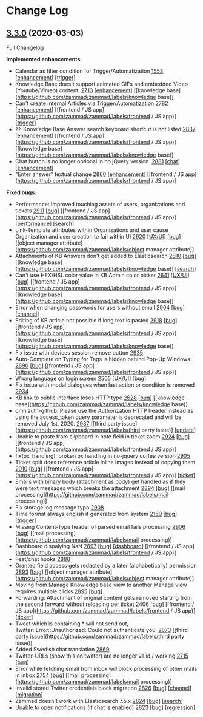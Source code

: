 # Change Log

## [3.3.0](https://github.com/zammad/zammad/tree/3.3.0) (2020-03-03)
[Full Changelog](https://github.com/zammad/zammad/compare/3.2.0...3.3.0)

**Implemented enhancements:**
- Calendar as filter condition for Trigger/Automatization [1553](https://github.com/zammad/zammad/issues/1553) [[enhancement](https://github.com/zammad/zammad/labels/enhancement)] [[trigger](https://github.com/zammad/zammad/labels/trigger)]
- Knowledge Base does't support animated GIFs and embedded Video (Youtube/Vimeo) content. [2713](https://github.com/zammad/zammad/issues/2713) [[enhancement](https://github.com/zammad/zammad/labels/enhancement)] [[knowledge base](https://github.com/zammad/zammad/labels/knowledge base)]
- Can't create internal Articles via Trigger/Automatization [2782](https://github.com/zammad/zammad/issues/2782) [[enhancement](https://github.com/zammad/zammad/labels/enhancement)] [[frontend / JS app](https://github.com/zammad/zammad/labels/frontend / JS app)] [[trigger](https://github.com/zammad/zammad/labels/trigger)]
- `??`-Knowledge Base Answer search keyboard shortcut is not listed [2837](https://github.com/zammad/zammad/issues/2837) [[enhancement](https://github.com/zammad/zammad/labels/enhancement)] [[frontend / JS app](https://github.com/zammad/zammad/labels/frontend / JS app)] [[knowledge base](https://github.com/zammad/zammad/labels/knowledge base)]
- Chat button is no longer optional in no jQuery version. [2881](https://github.com/zammad/zammad/issues/2881) [[chat](https://github.com/zammad/zammad/labels/chat)] [[enhancement](https://github.com/zammad/zammad/labels/enhancement)]
- "Enter answer" textual change [2860](https://github.com/zammad/zammad/issues/2860) [[enhancement](https://github.com/zammad/zammad/labels/enhancement)] [[frontend / JS app](https://github.com/zammad/zammad/labels/frontend / JS app)]

**Fixed bugs:**
- Performance: Improved touching assets of users, organizations and tickets  [2911](https://github.com/zammad/zammad/issues/2911) [[bug](https://github.com/zammad/zammad/labels/bug)] [[frontend / JS app](https://github.com/zammad/zammad/labels/frontend / JS app)] [[performance](https://github.com/zammad/zammad/labels/performance)] [[search](https://github.com/zammad/zammad/labels/search)]
- Link-Template attributes within Organizations and user cause Organization and user creation to fail within UI [2920](https://github.com/zammad/zammad/issues/2920) [[UX/UI](https://github.com/zammad/zammad/labels/UX/UI)] [[bug](https://github.com/zammad/zammad/labels/bug)] [[object manager attribute](https://github.com/zammad/zammad/labels/object manager attribute)]
- Attachments of KB Answers don't get added to Elasticsearch [2810](https://github.com/zammad/zammad/issues/2810) [[bug](https://github.com/zammad/zammad/labels/bug)] [[knowledge base](https://github.com/zammad/zammad/labels/knowledge base)] [[search](https://github.com/zammad/zammad/labels/search)]
- Can't use HEX/HSL color value in KB Admin color picker [2641](https://github.com/zammad/zammad/issues/2641) [[UX/UI](https://github.com/zammad/zammad/labels/UX/UI)] [[bug](https://github.com/zammad/zammad/labels/bug)] [[frontend / JS app](https://github.com/zammad/zammad/labels/frontend / JS app)] [[knowledge base](https://github.com/zammad/zammad/labels/knowledge base)]
- Error when changing passwords for users without email [2904](https://github.com/zammad/zammad/issues/2904) [[bug](https://github.com/zammad/zammad/labels/bug)] [[channel](https://github.com/zammad/zammad/labels/channel)]
- Editing of KB article not possible if long text is pasted [2918](https://github.com/zammad/zammad/issues/2918) [[bug](https://github.com/zammad/zammad/labels/bug)] [[frontend / JS app](https://github.com/zammad/zammad/labels/frontend / JS app)] [[knowledge base](https://github.com/zammad/zammad/labels/knowledge base)]
- Fix issue with devices session remove button [2935](https://github.com/zammad/zammad/pull/2935)
- Auto-Complete on Typing for Tags is hidden behind Pop-Up Windows [2890](https://github.com/zammad/zammad/issues/2890) [[bug](https://github.com/zammad/zammad/labels/bug)] [[frontend / JS app](https://github.com/zammad/zammad/labels/frontend / JS app)]
- Wrong language on login screen [2505](https://github.com/zammad/zammad/issues/2505) [[UX/UI](https://github.com/zammad/zammad/labels/UX/UI)] [[bug](https://github.com/zammad/zammad/labels/bug)]
- Fix issue with modal dialogues when last action or condition is removed [2934](https://github.com/zammad/zammad/pull/2934)
- KB link to public interface loses HTTP type [2628](https://github.com/zammad/zammad/issues/2628) [[bug](https://github.com/zammad/zammad/labels/bug)] [[knowledge base](https://github.com/zammad/zammad/labels/knowledge base)]
- omniauth-github: Please use the Authorization HTTP header instead as using the access_token query parameter is deprecated and will be removed July 1st, 2020. [2937](https://github.com/zammad/zammad/issues/2937) [[third party issue](https://github.com/zammad/zammad/labels/third party issue)] [[update](https://github.com/zammad/zammad/labels/update)]
- Unable to paste from clipboard in note field in ticket zoom [2924](https://github.com/zammad/zammad/issues/2924) [[bug](https://github.com/zammad/zammad/labels/bug)] [[frontend / JS app](https://github.com/zammad/zammad/labels/frontend / JS app)]
- fix(px_handling): broken px handling in no-jquery coffee version [2905](https://github.com/zammad/zammad/pull/2905)
- Ticket split does reference article inline images instead of copying them [2910](https://github.com/zammad/zammad/issues/2910) [[bug](https://github.com/zammad/zammad/labels/bug)] [[frontend / JS app](https://github.com/zammad/zammad/labels/frontend / JS app)] [[ticket](https://github.com/zammad/zammad/labels/ticket)]
- Emails with binary body (attachment as body) get handled as if they were text messages which breaks the attachment [2894](https://github.com/zammad/zammad/issues/2894) [[bug](https://github.com/zammad/zammad/labels/bug)] [[mail processing](https://github.com/zammad/zammad/labels/mail processing)]
- Fix storage log message typo [2908](https://github.com/zammad/zammad/pull/2908)
- Time format always english if generated from system [2169](https://github.com/zammad/zammad/issues/2169) [[bug](https://github.com/zammad/zammad/labels/bug)] [[trigger](https://github.com/zammad/zammad/labels/trigger)]
- Missing Content-Type header of parsed email fails processing [2906](https://github.com/zammad/zammad/issues/2906) [[bug](https://github.com/zammad/zammad/labels/bug)] [[mail processing](https://github.com/zammad/zammad/labels/mail processing)]
- Dashboard dispalying NaN [2897](https://github.com/zammad/zammad/issues/2897) [[bug](https://github.com/zammad/zammad/labels/bug)] [[dashboard](https://github.com/zammad/zammad/labels/dashboard)] [[frontend / JS app](https://github.com/zammad/zammad/labels/frontend / JS app)]
- Feat/chat hooks [2888](https://github.com/zammad/zammad/pull/2888)
- Granted field access gets redacted by a later (alphabetically) permission [2893](https://github.com/zammad/zammad/issues/2893) [[bug](https://github.com/zammad/zammad/labels/bug)] [[object manager attribute](https://github.com/zammad/zammad/labels/object manager attribute)]
- Moving from Manage Knowledge base view to another Manage view requires multiple clicks [2895](https://github.com/zammad/zammad/issues/2895) [[bug](https://github.com/zammad/zammad/labels/bug)]
- Forwarding: Attachment of original content gets removed starting from the second forward without reloading per ticket [2406](https://github.com/zammad/zammad/issues/2406) [[bug](https://github.com/zammad/zammad/labels/bug)] [[frontend / JS app](https://github.com/zammad/zammad/labels/frontend / JS app)] [[ticket](https://github.com/zammad/zammad/labels/ticket)]
- Tweet which is containing * will not send out, Twitter::Error::Unauthorized: Could not authenticate you. [2873](https://github.com/zammad/zammad/issues/2873) [[third party issue](https://github.com/zammad/zammad/labels/third party issue)]
- Added Swedish chat translation [2869](https://github.com/zammad/zammad/pull/2869)
- Twitter-URLs (show this on twitter) are no longer valid / working [2715](https://github.com/zammad/zammad/issues/2715) [[bug](https://github.com/zammad/zammad/labels/bug)]
- Error while fetching email from inbox will block processing of other mails in inbox [2754](https://github.com/zammad/zammad/issues/2754) [[bug](https://github.com/zammad/zammad/labels/bug)] [[mail processing](https://github.com/zammad/zammad/labels/mail processing)]
- Invalid stored Twitter credentials block migration [2826](https://github.com/zammad/zammad/issues/2826) [[bug](https://github.com/zammad/zammad/labels/bug)] [[channel](https://github.com/zammad/zammad/labels/channel)] [[migration](https://github.com/zammad/zammad/labels/migration)]
- Zammad doesn't work with Elasticsearch 7.5.x [2824](https://github.com/zammad/zammad/issues/2824) [[bug](https://github.com/zammad/zammad/labels/bug)] [[search](https://github.com/zammad/zammad/labels/search)]
- Unable to open notifications (if chat is enabled) [2823](https://github.com/zammad/zammad/issues/2823) [[bug](https://github.com/zammad/zammad/labels/bug)] [[regression](https://github.com/zammad/zammad/labels/regression)]

